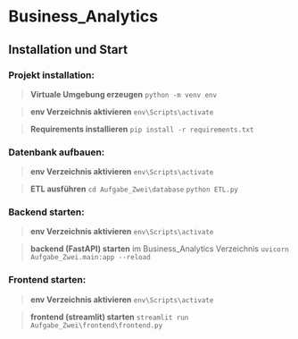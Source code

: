 # Business_Analytics

## Installation und Start
### Projekt installation:
> **Virtuale Umgebung erzeugen**
``` python -m venv env ```

> **env Verzeichnis aktivieren**
``` env\Scripts\activate ```

> **Requirements installieren**
``` pip install -r requirements.txt ```

### Datenbank aufbauen:
> **env Verzeichnis aktivieren**
``` env\Scripts\activate ```

> **ETL ausführen**
``` cd Aufgabe_Zwei\database ``` 
``` python ETL.py ```

### Backend starten:
> **env Verzeichnis aktivieren**
``` env\Scripts\activate ```

> **backend (FastAPI) starten**  im Business_Analytics Verzeichnis
``` uvicorn Aufgabe_Zwei.main:app --reload ```

### Frontend starten:
> **env Verzeichnis aktivieren**
``` env\Scripts\activate ```

> **frontend (streamlit) starten**
``` streamlit run Aufgabe_Zwei\frontend\frontend.py ```


